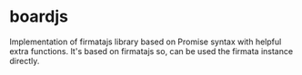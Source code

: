 # boardjs

Implementation of firmatajs library based on Promise syntax with helpful extra functions. It's based on firmatajs so, can be used the firmata instance directly.